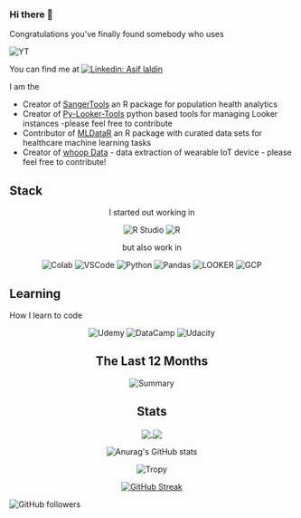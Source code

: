 ### Hi there 👋
Congratulations you've finally found somebody who uses



![YT](https://img.shields.io/badge/YouTube_Music-FF0000?style=for-the-badge&logo=youtube-music&logoColor=white)
<!--
**ald0405/ald0405** is a ✨ _special_ ✨ repository because its `README.md` (this file) appears on your GitHub profile.



Here are some ideas to get you started:

- 🔭 I’m currently working on ...
- 🌱 I’m currently learning ...
- 👯 I’m looking to collaborate on ...
- 🤔 I’m looking for help with ...
- 💬 Ask me about ...
- 📫 How to reach me: ...
- 😄 Pronouns: ...
- ⚡ Fun fact: ...
-->


You can find me at [![Linkedin: Asif laldin](https://img.shields.io/badge/-Asif_Laldin-blue?style=flat-square&logo=Linkedin&logoColor=white&link=https://www.linkedin.com/in/asiflaldin/)](https://www.linkedin.com/in/asiflaldin/)

I am the 
* Creator of [SangerTools](https://github.com/ald0405/SangerTools) an R package for population health analytics 
* Creator of [Py-Looker-Tools](https://github.com/ald0405/py-looker-tools) python based tools for managing Looker instances -please feel free to contribute
* Contributor of [MLDataR](https://github.com/ald0405/MLDataR) an R package with curated data sets for healthcare machine learning tasks
* Creator of [whoop Data](https://github.com/ald0405/whoop-data) - data extraction of wearable IoT device - please feel free to contribute!

## Stack
<div id="badges" align="center">

I started out working in 

![R Studio](https://img.shields.io/badge/RStudio-75AADB?style=for-the-badge&logo=RStudio&logoColor=white)
![R](https://img.shields.io/badge/R-276DC3?style=for-the-badge&logo=r&logoColor=white)


but also work in 

![Colab](https://img.shields.io/badge/Colab-F9AB00?style=for-the-badge&logo=googlecolab&color=525252)
![VSCode](https://img.shields.io/badge/VSCode-0078d7?style=for-the-badge&logo=visual%20studio%20code&logoColor=white)
![Python](https://img.shields.io/badge/Python-4B8BBE?style=for-the-badge&logo=python&logoColor=white)
![Pandas](https://img.shields.io/badge/Pandas-1e0d36?style=for-the-badge&logo=pandas&logoColor=white)
![LOOKER](https://img.shields.io/badge/Looker-4285F4?logo=looker&logoColor=fff&style=plastic)
![GCP](https://img.shields.io/badge/Google%20Cloud-4285F4?logo=googlecloud&logoColor=fff&style=for-the-badge)

 </div>

## Learning 

How I learn to code 
<div id="badges" align="center">
  
![Udemy](https://img.shields.io/badge/Udemy-A020F0?style=for-the-badge&logo=Udemy&logoColor=white)
![DataCamp](https://img.shields.io/badge/Datacamp-05192D?style=for-the-badge&logo=datacamp&logoColor=65FF8F)
![Udacity](https://img.shields.io/badge/Udacity-02B3E4?style=for-the-badge&logo=udacity&logoColor=#5FCFEE)

</div>


<div id="stats" align="center">

  
  
## The Last 12 Months
![Summary](https://github-profile-summary-cards.vercel.app/api/cards/profile-details?username=ald0405&theme=dracula)




## Stats



<a href="https://github.com/anuraghazra/github-readme-stats">
  <img align="center" src="https://github-readme-stats.vercel.app/api?username=ald0405&theme=dracula&show_icons=true&include_all_commits=true&hide_border=true&count_private=true&hide_title=true&hide_rank=true&icon_color=#00CCFF&title_color=#00CCFF&card_width=100" />
</a>
<a href="https://github.com/anuraghazra/github-readme-stats">
  <img align="center" src="https://github-readme-stats.vercel.app/api/top-langs/?username=ald0405&layout=compact&langs_count=10&theme=dracula&hide_title=true&hide_border=false&icon_color=#00CCFF&title_color=#00CCFF" />
</a>
  



<!--Themes: dark, radical, merko, gruvbox, tokyonight, onedark, cobalt, synthwave, highcontrast, dracula -->
  
![Anurag's GitHub stats](https://github-readme-stats.vercel.app/api?username=ald0405&show_icons=true&theme=dracula&title_color='#6272a4')

<!--[![Top Langs](https://github-readme-stats.vercel.app/api/top-langs/?username=anuraghazra&langs_count=8)](https://github.com/anuraghazra/github-readme-stats)-->
<!--[![Top Langs](https://github-readme-stats.vercel.app/api/top-langs/?username=anuraghazra&hide=javascript,html)](https://github.com/anuraghazra/github-readme-stats) -->

<!-- [![Top Langs](https://github-readme-stats.vercel.app/api/top-langs/?username=ald0405&theme=dracula&title_color='#6272a4')](https://github.com/anuraghazra/github-readme-stats) -->

![Tropy](https://github-profile-trophy.vercel.app/?username=ald0405&theme=dracula)


[![GitHub Streak](https://streak-stats.demolab.com?user=ald0405&theme=dracula)](https://git.io/streak-stats)


 </div>



![GitHub followers](https://img.shields.io/github/followers/ald0405?label=Follow&style=social)





